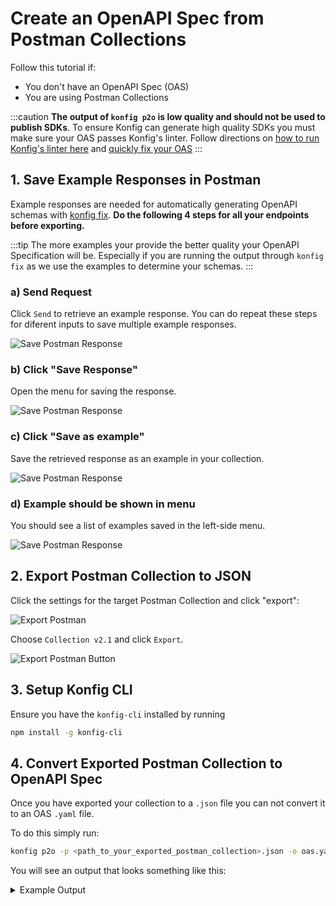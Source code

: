 # Create an OpenAPI Spec from Postman Collections

Follow this tutorial if:

- You don't have an OpenAPI Spec (OAS)
- You are using Postman Collections

:::caution
**The output of `konfig p2o` is low quality and should not be used to
publish SDKs**. To ensure Konfig can generate high quality SDKs you must make
sure your OAS passes Konfig's linter. Follow directions on [how to run Konfig's
linter here](/tutorials/setup-linting) and [quickly fix your OAS](/tutorials/fix-openapi-spec)
:::

## 1. Save Example Responses in Postman

Example responses are needed for automatically generating OpenAPI schemas with
[konfig fix](/tutorials/fix-openapi-spec). **Do the following 4 steps for all your endpoints before exporting.**

:::tip
The more examples your provide the better quality your OpenAPI Specification will be. Especially if you are running the output through `konfig fix` as we use the examples to determine your schemas.
:::

### a) Send Request

Click `Send` to retrieve an example response. You can do repeat these steps for diferent inputs to save multiple example responses.

![Save Postman Response](/img/save-postman-response-examples-1.png)

### b) Click "Save Response"

Open the menu for saving the response.

![Save Postman Response](/img/save-postman-response-examples-2.png)

### c) Click "Save as example"

Save the retrieved response as an example in your collection.

![Save Postman Response](/img/save-postman-response-examples-3.png)

### d) Example should be shown in menu

You should see a list of examples saved in the left-side menu.

![Save Postman Response](/img/save-postman-response-examples-4.png)

## 2. Export Postman Collection to JSON

Click the settings for the target Postman Collection and click "export":

![Export Postman](/img/export-postman-collection.png)

Choose `Collection v2.1` and click `Export`.

![Export Postman Button](/img/export-postman-collection-button.png)

## 3. Setup Konfig CLI

Ensure you have the `konfig-cli` installed by running

```bash
npm install -g konfig-cli
```

## 4. Convert Exported Postman Collection to OpenAPI Spec

Once you have exported your collection to a `.json` file you can not convert it to an OAS `.yaml` file.

To do this simply run:

```bash
konfig p2o -p <path_to_your_exported_postman_collection>.json -o oas.yaml
```

You will see an output that looks something like this:

<details>
<summary>Example Output</summary>

```yaml
openapi: 3.0.0
info:
  title: Slack Web API
  version: 1.0.0
servers:
  - url: http://{{baseurl}}
components:
  securitySchemes:
    bearerAuth:
      type: http
      scheme: bearer
security:
  - bearerAuth: []
tags:
  - name: Admin API
    description: >-
      Use approval and provisioning APIs to help Slack Admins work more
      effectively.
# ... unnecessary details omitted
paths:
  /admin.users.setOwner:
    post:
      tags:
        - Admin API
      summary: admin users set Owner
      description: >-
        Set an existing guest, regular user, or admin user to be a workspace
        owner.
      requestBody:
        content:
          application/x-www-form-urlencoded:
            schema:
              type: object
              properties:
                team_id:
                  type: string
                  description: The ID (`T1234`) of the workspace.
                  example: <string>
                user_id:
                  type: string
                  description: Id of the user to promote to owner.
                  example: <string>
      parameters:
        - name: token
          in: header
          schema:
            type: string
          description: "(Required) Authentication token. Requires scope: `admin.users:write`"
          example: <string>
        - name: Content-Type
          in: header
          schema:
            type: string
          example: application/x-www-form-urlencoded
# ... unnecessary details omitted
```

</details>
